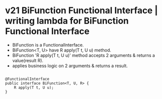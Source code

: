 # v21 BiFunction Functional Interface | writing lambda for BiFunction Functional Interface


 - BiFunction is a FunctionalInterface.
 - BiFunction<T, U> have R apply(T t, U u) method.
 - BiFunction 'R apply(T t, U u)' method accepts 2 arguments & returns a value(result R). 
 - applies business logic on 2 arguments & returns a result.
 
````

@FunctionalInterface
public interface BiFunction<T, U, R> {
    R apply(T t, U u);
}

````
